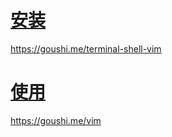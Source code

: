 # [安装](https://goushi.me/terminal-shell-vim)
https://goushi.me/terminal-shell-vim
# [使用](https://goushi.me/vim)
https://goushi.me/vim
